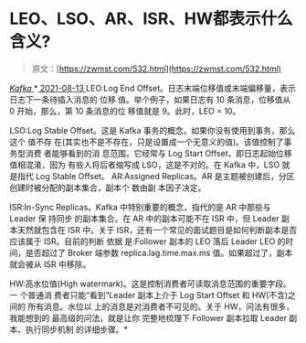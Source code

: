 <!--yml
category: 未分类
date: 0001-01-01 00:00:00
-->

# LEO、LSO、AR、ISR、HW都表示什么含义?

> 原文：[https://zwmst.com/532.html](https://zwmst.com/532.html)

   [ *Kafka* ](https://zwmst.com/kafka)*[ <time datetime="2021-08-14T07:01:02+08:00"> 2021-08-13 </time> ](https://zwmst.com/532.html)  LEO:Log End Offset。日志末端位移值或末端偏移量，表示日志下一条待插入消息的 位移 值。举个例子，如果日志有 10 条消息，位移值从 0 开始，那么，第 10 条消息的位 移值就是 9。此时，LEO = 10。

LSO:Log Stable Offset。这是 Kafka 事务的概念。如果你没有使用到事务，那么这个 值不存 在(其实也不是不存在，只是设置成一个无意义的值)。该值控制了事务型消费 者能够看到的消 息范围。它经常与 Log Start Offset，即日志起始位移值相混淆，因为 有些人将后者缩写成 LSO，这是不对的。在 Kafka 中，LSO 就是指代 Log Stable Offset。 AR:Assigned Replicas。AR 是主题被创建后，分区创建时被分配的副本集合，副本个 数由副 本因子决定。

ISR:In-Sync Replicas。Kafka 中特别重要的概念，指代的是 AR 中那些与 Leader 保 持同步 的副本集合。在 AR 中的副本可能不在 ISR 中，但 Leader 副本天然就包含在 ISR 中。关于 ISR，还有一个常见的面试题目是如何判断副本是否应该属于 ISR。目前的判断 依据 是:Follower 副本的 LEO 落后 Leader LEO 的时间，是否超过了 Broker 端参数 replica.lag.time.max.ms 值。如果超过了，副本就会被从 ISR 中移除。

HW:高水位值(High watermark)。这是控制消费者可读取消息范围的重要字段。一 个普通消 费者只能“看到”Leader 副本上介于 Log Start Offset 和 HW(不含)之间的 所有消息。水位以 上的消息是对消费者不可见的。关于 HW，问法有很多，我能想到的 最高级的问法，就是让你 完整地梳理下 Follower 副本拉取 Leader 副本、执行同步机制 的详细步骤。*